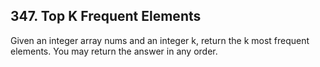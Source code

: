 ## 347. Top K Frequent Elements

Given an integer array nums and an integer k, return the k most frequent elements. You may return the answer in any order.
